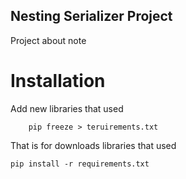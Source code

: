 ## Nesting Serializer Project

Project about note


# Installation

Add new libraries that used

```
    pip freeze > teruirements.txt
```

That is for downloads libraries that used

```
pip install -r requirements.txt
```